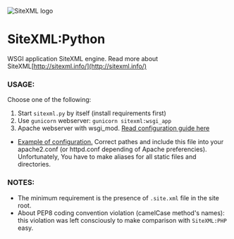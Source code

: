 ![SiteXML logo](http://sitexml.info/.themes/byYaroslav/images/logo_index.png)
# SiteXML:Python  
WSGI application SiteXML engine. Read more about SiteXML[http://sitexml.info/](http://sitexml.info/)

### USAGE:

Choose one of the following:

1. Start `sitexml.py` by itself (install requirements first)
2. Use `gunicorn` webserver: `gunicorn sitexml:wsgi_app`
3. Apache webserver with wsgi_mod. [Read configuration guide here](http://modwsgi.readthedocs.io/en/develop/user-guides/quick-configuration-guide.html)

* [Example of configuration.](https://github.com/kgbplus/SiteXML-Python/blob/master/sitexml-apache2.conf)
Correct pathes and include this file into your apache2.conf (or httpd.conf depending of Apache preferencies).
Unfortunately, You have to make aliases for all static files and directories.

### NOTES:

- The minimum requirement is the presence of `.site.xml` file in the site root.
- About PEP8 coding convention violation (camelCase method's names): this violation was left consciously to make comparison with `SiteXML:PHP` easy.
